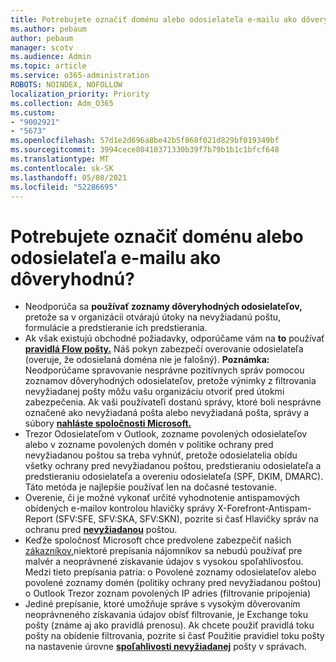 ```yaml
---
title: Potrebujete označiť doménu alebo odosielateľa e-mailu ako dôveryhodnú?
ms.author: pebaum
author: pebaum
manager: scotv
ms.audience: Admin
ms.topic: article
ms.service: o365-administration
ROBOTS: NOINDEX, NOFOLLOW
localization_priority: Priority
ms.collection: Adm_O365
ms.custom:
- "9002921"
- "5673"
ms.openlocfilehash: 57d1e2d696a8be42b5f868f021d829bf019349bf
ms.sourcegitcommit: 3994cece80410371330b39f7b79b1b1c1bfcf648
ms.translationtype: MT
ms.contentlocale: sk-SK
ms.lasthandoff: 05/08/2021
ms.locfileid: "52286695"
---
```

# <a name="need-to-mark-a-domain-or-email-sender-safe"></a>Potrebujete označiť doménu alebo odosielateľa e-mailu ako dôveryhodnú?

- Neodporúča sa **používať zoznamy dôveryhodných odosielateľov,** pretože sa v organizácii otvárajú útoky na nevyžiadanú poštu, formulácie a predstieranie ich predstierania.
- Ak však existujú obchodné požiadavky, odporúčame vám na **to** používať **[pravidlá Flow pošty.](https://docs.microsoft.com/microsoft-365/security/office-365-security/create-safe-sender-lists-in-office-365?view=o365-worldwide#recommended-use-mail-flow-rules)** Náš pokyn zabezpečí overovanie odosielateľa (overuje, že odosielaná doména nie je falošný). **Poznámka:** Neodporúčame spravovanie nesprávne pozitívnych správ pomocou zoznamov dôveryhodných odosielateľov, pretože výnimky z filtrovania nevyžiadanej pošty môžu vašu organizáciu otvoriť pred útokmi zabezpečenia. Ak vaši používateľi dostanú správy, ktoré boli nesprávne označené ako nevyžiadaná pošta alebo nevyžiadaná pošta, správy a súbory **[nahláste spoločnosti Microsoft.](https://protection.office.com/reportsubmission)**
- Trezor Odosielateľom v Outlook, zozname povolených odosielateľov alebo v  zozname povolených domén v politike ochrany pred nevyžiadanou poštou sa treba vyhnúť, pretože odosielatelia obídu všetky ochrany pred nevyžiadanou poštou, predstieraniu odosielateľa a predstieraniu odosielateľa a overeniu odosielateľa (SPF, DKIM, DMARC). Táto metóda je najlepšie používať len na dočasné testovanie.
- Overenie, či je možné vykonať určité vyhodnotenie antispamových obídených e-mailov kontrolou hlavičky správy X-Forefront-Antispam-Report (SFV:SFE, SFV:SKA, SFV:SKN), pozrite si časť Hlavičky správ na ochranu pred **[nevyžiadanou](https://docs.microsoft.com/microsoft-365/security/office-365-security/anti-spam-message-headers)** poštou.
- Keďže spoločnosť Microsoft chce predvolene zabezpečiť našich [zákazníkov,](https://docs.microsoft.com/microsoft-365/security/office-365-security/secure-by-default#exceptions)niektoré prepísania nájomníkov sa nebudú používať pre malvér a neoprávnené získavanie údajov s vysokou spoľahlivosťou. Medzi tieto prepísania patria: o Povolené zoznamy odosielateľov alebo povolené zoznamy domén (politiky ochrany pred nevyžiadanou poštou) o Outlook Trezor zoznam povolených IP adries (filtrovanie pripojenia) 
- Jediné prepísanie, ktoré umožňuje správe s vysokým dôverovaním neoprávneného získavania údajov obísť filtrovanie, je Exchange toku pošty (známe aj ako pravidlá prenosu). Ak chcete použiť pravidlá toku pošty na obídenie filtrovania, pozrite si časť Použitie pravidiel toku pošty na nastavenie úrovne **[spoľahlivosti nevyžiadanej](https://docs.microsoft.com/microsoft-365/security/office-365-security/use-mail-flow-rules-to-set-the-spam-confidence-level-scl-in-messages)** pošty v správach.